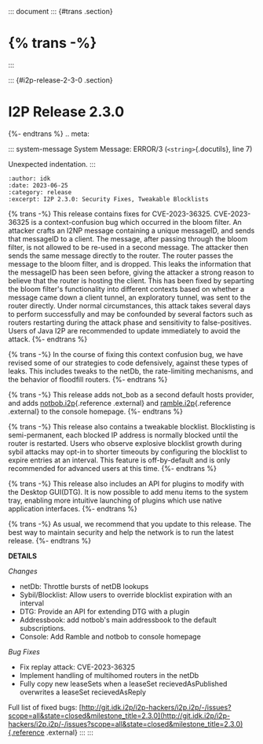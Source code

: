 ::: document
::: {#trans .section}
# {% trans -%}
:::

::: {#i2p-release-2-3-0 .section}
# I2P Release 2.3.0

{%- endtrans %} .. meta:

::: system-message
System Message: ERROR/3 (`<string>`{.docutils}, line 7)

Unexpected indentation.
:::

``` literal-block
:author: idk
:date: 2023-06-25
:category: release
:excerpt: I2P 2.3.0: Security Fixes, Tweakable Blocklists
```

{% trans -%} This release contains fixes for CVE-2023-36325.
CVE-2023-36325 is a context-confusion bug which occurred in the bloom
filter. An attacker crafts an I2NP message containing a unique
messageID, and sends that messageID to a client. The message, after
passing through the bloom filter, is not allowed to be re-used in a
second message. The attacker then sends the same message directly to the
router. The router passes the message to the bloom filter, and is
dropped. This leaks the information that the messageID has been seen
before, giving the attacker a strong reason to believe that the router
is hosting the client. This has been fixed by separting the bloom
filter\'s functionality into different contexts based on whether a
message came down a client tunnel, an exploratory tunnel, was sent to
the router directly. Under normal circumstances, this attack takes
several days to perform successfully and may be confounded by several
factors such as routers restarting during the attack phase and
sensitivity to false-positives. Users of Java I2P are recommended to
update immediately to avoid the attack. {%- endtrans %}

{% trans -%} In the course of fixing this context confusion bug, we have
revised some of our strategies to code defensively, against these types
of leaks. This includes tweaks to the netDb, the rate-limiting
mechanisms, and the behavior of floodfill routers. {%- endtrans %}

{% trans -%} This release adds not_bob as a second default hosts
provider, and adds [notbob.i2p](http://notbob.i2p){.reference .external}
and [ramble.i2p](http://ramble.i2p){.reference .external} to the console
homepage. {%- endtrans %}

{% trans -%} This release also contains a tweakable blocklist.
Blocklisting is semi-permanent, each blocked IP address is normally
blocked until the router is restarted. Users who observe explosive
blocklist growth during sybil attacks may opt-in to shorter timeouts by
configuring the blocklist to expire entries at an interval. This feature
is off-by-default and is only recommended for advanced users at this
time. {%- endtrans %}

{% trans -%} This release also includes an API for plugins to modify
with the Desktop GUI(DTG). It is now possible to add menu items to the
system tray, enabling more intuitive launching of plugins which use
native application interfaces. {%- endtrans %}

{% trans -%} As usual, we recommend that you update to this release. The
best way to maintain security and help the network is to run the latest
release. {%- endtrans %}

**DETAILS**

*Changes*

-   netDb: Throttle bursts of netDB lookups
-   Sybil/Blocklist: Allow users to override blocklist expiration with
    an interval
-   DTG: Provide an API for extending DTG with a plugin
-   Addressbook: add notbob\'s main addressbook to the default
    subscriptions.
-   Console: Add Ramble and notbob to console homepage

*Bug Fixes*

-   Fix replay attack: CVE-2023-36325
-   Implement handling of multihomed routers in the netDb
-   Fully copy new leaseSets when a leaseSet recievedAsPublished
    overwrites a leaseSet recievedAsReply

Full list of fixed bugs:
[http://git.idk.i2p/i2p-hackers/i2p.i2p/-/issues?scope=all&state=closed&milestone_title=2.3.0](http://git.idk.i2p/i2p-hackers/i2p.i2p/-/issues?scope=all&state=closed&milestone_title=2.3.0){.reference
.external}
:::
:::
